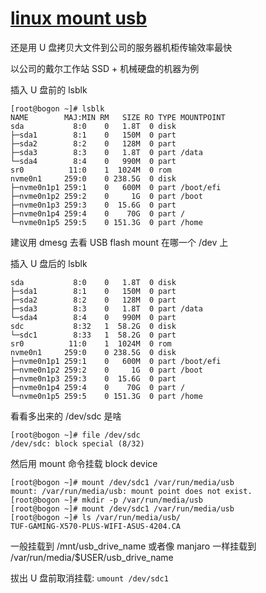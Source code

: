 # [linux mount usb](/2022/03/linux_mount_usb_drive.md)

还是用 U 盘拷贝大文件到公司的服务器机柜传输效率最快

以公司的戴尔工作站 SSD + 机械硬盘的机器为例

插入 U 盘前的 lsblk

```
[root@bogon ~]# lsblk
NAME        MAJ:MIN RM   SIZE RO TYPE MOUNTPOINT
sda           8:0    0   1.8T  0 disk 
├─sda1        8:1    0   150M  0 part 
├─sda2        8:2    0   128M  0 part 
├─sda3        8:3    0   1.8T  0 part /data
└─sda4        8:4    0   990M  0 part 
sr0          11:0    1  1024M  0 rom  
nvme0n1     259:0    0 238.5G  0 disk 
├─nvme0n1p1 259:1    0   600M  0 part /boot/efi
├─nvme0n1p2 259:2    0     1G  0 part /boot
├─nvme0n1p3 259:3    0  15.6G  0 part 
├─nvme0n1p4 259:4    0    70G  0 part /
└─nvme0n1p5 259:5    0 151.3G  0 part /home
```

建议用 dmesg 去看 USB flash mount 在哪一个 /dev 上

插入 U 盘后的 lsblk

```
sda           8:0    0   1.8T  0 disk 
├─sda1        8:1    0   150M  0 part 
├─sda2        8:2    0   128M  0 part 
├─sda3        8:3    0   1.8T  0 part /data
└─sda4        8:4    0   990M  0 part 
sdc           8:32   1  58.2G  0 disk 
└─sdc1        8:33   1  58.2G  0 part 
sr0          11:0    1  1024M  0 rom  
nvme0n1     259:0    0 238.5G  0 disk 
├─nvme0n1p1 259:1    0   600M  0 part /boot/efi
├─nvme0n1p2 259:2    0     1G  0 part /boot
├─nvme0n1p3 259:3    0  15.6G  0 part 
├─nvme0n1p4 259:4    0    70G  0 part /
└─nvme0n1p5 259:5    0 151.3G  0 part /home
```

看看多出来的 /dev/sdc 是啥

```
[root@bogon ~]# file /dev/sdc
/dev/sdc: block special (8/32)
```

然后用 mount 命令挂载 block device

```
[root@bogon ~]# mount /dev/sdc1 /var/run/media/usb
mount: /var/run/media/usb: mount point does not exist.
[root@bogon ~]# mkdir -p /var/run/media/usb
[root@bogon ~]# mount /dev/sdc1 /var/run/media/usb
[root@bogon ~]# ls /var/run/media/usb/
TUF-GAMING-X570-PLUS-WIFI-ASUS-4204.CA
```

一般挂载到 /mnt/usb_drive_name 或者像 manjaro 一样挂载到 /var/run/media/$USER/usb_drive_name

拔出 U 盘前取消挂载: `umount /dev/sdc1`

